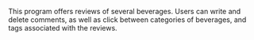 This program offers reviews of several beverages. Users can write and delete comments, as well as click between categories of beverages, and tags associated with the reviews.
